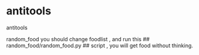 # antitools
antitools

random_food 
you should change foodlist , and run this ## random_food/random_food.py ## script ,
you  will get food without thinking.
